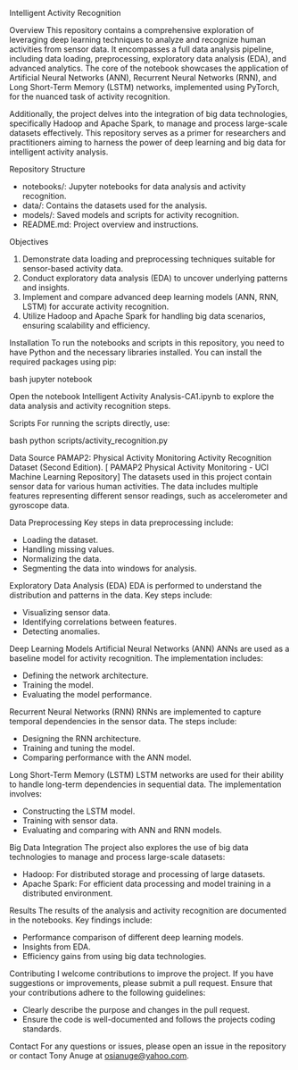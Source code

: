 
 Intelligent Activity Recognition

 Overview
This repository contains a comprehensive exploration of leveraging deep learning techniques to analyze and recognize human activities from sensor data. It encompasses a full data analysis pipeline, including data loading, preprocessing, exploratory data analysis (EDA), and advanced analytics. The core of the notebook showcases the application of Artificial Neural Networks (ANN), Recurrent Neural Networks (RNN), and Long Short-Term Memory (LSTM) networks, implemented using PyTorch, for the nuanced task of activity recognition.

Additionally, the project delves into the integration of big data technologies, specifically Hadoop and Apache Spark, to manage and process large-scale datasets effectively. This repository serves as a primer for researchers and practitioners aiming to harness the power of deep learning and big data for intelligent activity analysis.

 Repository Structure
- notebooks/: Jupyter notebooks for data analysis and activity recognition.
- data/: Contains the datasets used for the analysis.
- models/: Saved models and scripts for activity recognition.
- README.md: Project overview and instructions.

 Objectives
1. Demonstrate data loading and preprocessing techniques suitable for sensor-based activity data.
2. Conduct exploratory data analysis (EDA) to uncover underlying patterns and insights.
3. Implement and compare advanced deep learning models (ANN, RNN, LSTM) for accurate activity recognition.
4. Utilize Hadoop and Apache Spark for handling big data scenarios, ensuring scalability and efficiency.

 Installation
To run the notebooks and scripts in this repository, you need to have Python and the necessary libraries installed. You can install the required packages using pip:

bash
jupyter notebook

Open the notebook Intelligent Activity Analysis-CA1.ipynb to explore the data analysis and activity recognition steps.

 Scripts
For running the scripts directly, use:

bash
python scripts/activity_recognition.py


 Data Source
PAMAP2: Physical Activity Monitoring Activity Recognition Dataset (Second Edition). [ PAMAP2 Physical Activity Monitoring - UCI Machine Learning Repository]
The datasets used in this project contain sensor data for various human activities. The data includes multiple features representing different sensor readings, such as accelerometer and gyroscope data.

 Data Preprocessing
Key steps in data preprocessing include:
- Loading the dataset.
- Handling missing values.
- Normalizing the data.
- Segmenting the data into windows for analysis.

 Exploratory Data Analysis (EDA)
EDA is performed to understand the distribution and patterns in the data. Key steps include:
- Visualizing sensor data.
- Identifying correlations between features.
- Detecting anomalies.

 Deep Learning Models
 Artificial Neural Networks (ANN)
ANNs are used as a baseline model for activity recognition. The implementation includes:
- Defining the network architecture.
- Training the model.
- Evaluating the model performance.

 Recurrent Neural Networks (RNN)
RNNs are implemented to capture temporal dependencies in the sensor data. The steps include:
- Designing the RNN architecture.
- Training and tuning the model.
- Comparing performance with the ANN model.

 Long Short-Term Memory (LSTM)
LSTM networks are used for their ability to handle long-term dependencies in sequential data. The implementation involves:
- Constructing the LSTM model.
- Training with sensor data.
- Evaluating and comparing with ANN and RNN models.

 Big Data Integration
The project also explores the use of big data technologies to manage and process large-scale datasets:
- Hadoop: For distributed storage and processing of large datasets.
- Apache Spark: For efficient data processing and model training in a distributed environment.

 Results
The results of the analysis and activity recognition are documented in the notebooks. Key findings include:
- Performance comparison of different deep learning models.
- Insights from EDA.
- Efficiency gains from using big data technologies.

 Contributing
I welcome contributions to improve the project. If you have suggestions or improvements, please submit a pull request. Ensure that your contributions adhere to the following guidelines:
- Clearly describe the purpose and changes in the pull request.
- Ensure the code is well-documented and follows the projects coding standards.


 Contact
For any questions or issues, please open an issue in the repository or contact Tony Anuge at osianuge@yahoo.com.
